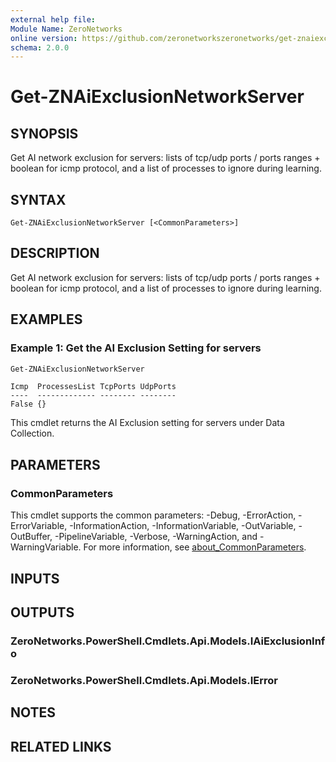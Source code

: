 ```yaml
---
external help file:
Module Name: ZeroNetworks
online version: https://github.com/zeronetworkszeronetworks/get-znaiexclusionnetworkserver
schema: 2.0.0
---
```


# Get-ZNAiExclusionNetworkServer

## SYNOPSIS
Get AI network exclusion for servers: lists of tcp/udp ports / ports ranges + boolean for icmp protocol, and a list of processes to ignore during learning.

## SYNTAX

```
Get-ZNAiExclusionNetworkServer [<CommonParameters>]
```

## DESCRIPTION
Get AI network exclusion for servers: lists of tcp/udp ports / ports ranges + boolean for icmp protocol, and a list of processes to ignore during learning.

## EXAMPLES

### Example 1: Get the AI Exclusion Setting for servers
```powershell
Get-ZNAiExclusionNetworkServer
```

```output
Icmp  ProcessesList TcpPorts UdpPorts
----  ------------- -------- --------
False {}                     
```

This cmdlet returns the AI Exclusion setting for servers under Data Collection.

## PARAMETERS

### CommonParameters
This cmdlet supports the common parameters: -Debug, -ErrorAction, -ErrorVariable, -InformationAction, -InformationVariable, -OutVariable, -OutBuffer, -PipelineVariable, -Verbose, -WarningAction, and -WarningVariable. For more information, see [about_CommonParameters](http://go.microsoft.com/fwlink/?LinkID=113216).

## INPUTS

## OUTPUTS

### ZeroNetworks.PowerShell.Cmdlets.Api.Models.IAiExclusionInfo

### ZeroNetworks.PowerShell.Cmdlets.Api.Models.IError

## NOTES

## RELATED LINKS

